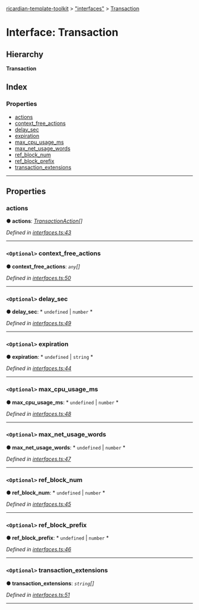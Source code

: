 [ricardian-template-toolkit](../README.md) > ["interfaces"](../modules/_interfaces_.md) > [Transaction](../interfaces/_interfaces_.transaction.md)

# Interface: Transaction

## Hierarchy

**Transaction**

## Index

### Properties

* [actions](_interfaces_.transaction.md#actions)
* [context_free_actions](_interfaces_.transaction.md#context_free_actions)
* [delay_sec](_interfaces_.transaction.md#delay_sec)
* [expiration](_interfaces_.transaction.md#expiration)
* [max_cpu_usage_ms](_interfaces_.transaction.md#max_cpu_usage_ms)
* [max_net_usage_words](_interfaces_.transaction.md#max_net_usage_words)
* [ref_block_num](_interfaces_.transaction.md#ref_block_num)
* [ref_block_prefix](_interfaces_.transaction.md#ref_block_prefix)
* [transaction_extensions](_interfaces_.transaction.md#transaction_extensions)

---

## Properties

<a id="actions"></a>

###  actions

**● actions**: *[TransactionAction](_interfaces_.transactionaction.md)[]*

*Defined in [interfaces.ts:43](https://github.com/EOSIO/ricardian-template-toolkit/blob/76dafef/src/interfaces.ts#L43)*

___
<a id="context_free_actions"></a>

### `<Optional>` context_free_actions

**● context_free_actions**: *`any`[]*

*Defined in [interfaces.ts:50](https://github.com/EOSIO/ricardian-template-toolkit/blob/76dafef/src/interfaces.ts#L50)*

___
<a id="delay_sec"></a>

### `<Optional>` delay_sec

**● delay_sec**: * `undefined` &#124; `number`
*

*Defined in [interfaces.ts:49](https://github.com/EOSIO/ricardian-template-toolkit/blob/76dafef/src/interfaces.ts#L49)*

___
<a id="expiration"></a>

### `<Optional>` expiration

**● expiration**: * `undefined` &#124; `string`
*

*Defined in [interfaces.ts:44](https://github.com/EOSIO/ricardian-template-toolkit/blob/76dafef/src/interfaces.ts#L44)*

___
<a id="max_cpu_usage_ms"></a>

### `<Optional>` max_cpu_usage_ms

**● max_cpu_usage_ms**: * `undefined` &#124; `number`
*

*Defined in [interfaces.ts:48](https://github.com/EOSIO/ricardian-template-toolkit/blob/76dafef/src/interfaces.ts#L48)*

___
<a id="max_net_usage_words"></a>

### `<Optional>` max_net_usage_words

**● max_net_usage_words**: * `undefined` &#124; `number`
*

*Defined in [interfaces.ts:47](https://github.com/EOSIO/ricardian-template-toolkit/blob/76dafef/src/interfaces.ts#L47)*

___
<a id="ref_block_num"></a>

### `<Optional>` ref_block_num

**● ref_block_num**: * `undefined` &#124; `number`
*

*Defined in [interfaces.ts:45](https://github.com/EOSIO/ricardian-template-toolkit/blob/76dafef/src/interfaces.ts#L45)*

___
<a id="ref_block_prefix"></a>

### `<Optional>` ref_block_prefix

**● ref_block_prefix**: * `undefined` &#124; `number`
*

*Defined in [interfaces.ts:46](https://github.com/EOSIO/ricardian-template-toolkit/blob/76dafef/src/interfaces.ts#L46)*

___
<a id="transaction_extensions"></a>

### `<Optional>` transaction_extensions

**● transaction_extensions**: *`string`[]*

*Defined in [interfaces.ts:51](https://github.com/EOSIO/ricardian-template-toolkit/blob/76dafef/src/interfaces.ts#L51)*

___

